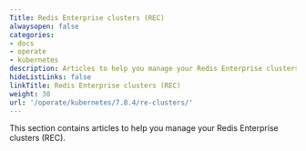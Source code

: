 ```yaml
---
Title: Redis Enterprise clusters (REC)
alwaysopen: false
categories:
- docs
- operate
- kubernetes
description: Articles to help you manage your Redis Enterprise clusters (REC).
hideListLinks: false
linkTitle: Redis Enterprise clusters (REC)
weight: 30
url: '/operate/kubernetes/7.8.4/re-clusters/'
---
```


This section contains articles to help you manage your Redis Enterprise clusters (REC).



